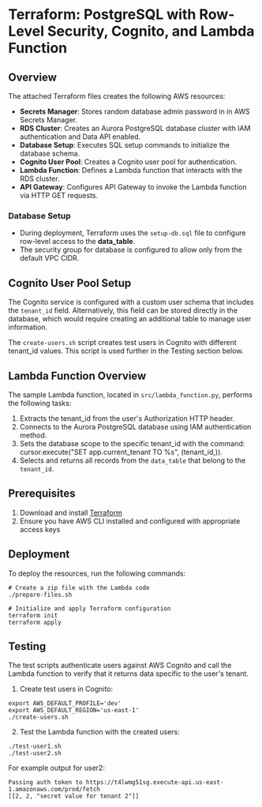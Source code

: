 # Terraform: PostgreSQL with Row-Level Security, Cognito, and Lambda Function

## Overview

The attached Terraform files creates the following AWS resources:

- **Secrets Manager**: Stores random database admin password in in AWS Secrets Manager.
- **RDS Cluster**: Creates an Aurora PostgreSQL database cluster with IAM authentication and Data API enabled.
- **Database Setup**: Executes SQL setup commands to initialize the database schema.
- **Cognito User Pool**: Creates a Cognito user pool for authentication.
- **Lambda Function**: Defines a Lambda function that interacts with the RDS cluster.
- **API Gateway**: Configures API Gateway to invoke the Lambda function via HTTP GET requests.

### Database Setup

* During deployment, Terraform uses the ``setup-db.sql`` file to configure row-level access to the **data_table**.
* The security group for database is configured to allow only from the default VPC CIDR.

## Cognito User Pool Setup

The Cognito service is configured with a custom user schema that includes the ``tenant_id`` field. Alternatively, this field can be stored directly in the database, which would require creating an additional table to manage user information.

The ``create-users.sh`` script creates test users in Cognito with different tenant_id values. This script is used further in the Testing section below.

## Lambda Function Overview

The sample Lambda function, located in ``src/lambda_function.py``, performs the following tasks:
1. Extracts the tenant_id from the user's Authorization HTTP header.
2. Connects to the Aurora PostgreSQL database using IAM authentication method.
3. Sets the database scope to the specific tenant_id with the command: cursor.execute("SET app.current_tenant TO %s", (tenant_id,)).
4. Selects and returns all records from the ``data_table`` that belong to the ``tenant_id``.

## Prerequisites

1. Download and install [Terraform](https://developer.hashicorp.com/terraform/install)
2. Ensure you have AWS CLI installed and configured with appropriate access keys

## Deployment

To deploy the resources, run the following commands:
```
# Create a zip file with the Lambda code
./prepare-files.sh

# Initialize and apply Terraform configuration
terraform init
terraform apply
```

## Testing

The test scripts authenticate users against AWS Cognito and call the Lambda function to verify that it returns data specific to the user's tenant.

1. Create test users in Cognito:
```
export AWS_DEFAULT_PROFILE='dev'
export AWS_DEFAULT_REGION='us-east-1'
./create-users.sh
```

2. Test the Lambda function with the created users:
```
./test-user1.sh
./test-user2.sh
```

For example output for user2:
```
Passing auth token to https://t4lwmg51sg.execute-api.us-east-1.amazonaws.com/prod/fetch
[[2, 2, "secret value for tenant 2"]]
```
